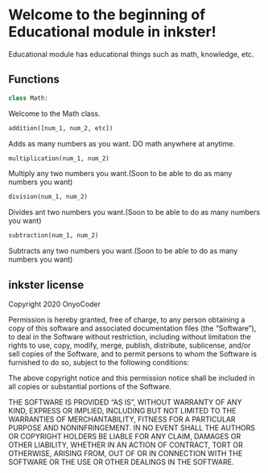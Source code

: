 # Welcome to the beginning of Educational module in inkster!

Educational module has educational things such as math, knowledge, etc.

## Functions

```python
class Math:
```

Welcome to the Math class.

```python
addition([num_1, num_2, etc])
```

Adds as many numbers as you want. DO math anywhere at anytime.

```python
multiplication(num_1, num_2)
```

Multiply any two numbers you want.(Soon to be able to do as many numbers you want)

```python
division(num_1, num_2)
```

Divides ant two numbers you want.(Soon to be able to do as many numbers you want)

```python
subtraction(num_1, num_2)
```

Subtracts any two numbers you want.(Soon to be able to do as many numbers you want)

## inkster license

Copyright 2020 OnyoCoder

Permission is hereby granted, free of charge, to any person obtaining a copy of this software and associated documentation files (the “Software”), to deal in the Software without restriction, including without limitation the rights to use, copy, modify, merge, publish, distribute, sublicense, and/or sell copies of the Software, and to permit persons to whom the Software is furnished to do so, subject to the following conditions:

The above copyright notice and this permission notice shall be included in all copies or substantial portions of the Software.

THE SOFTWARE IS PROVIDED “AS IS”, WITHOUT WARRANTY OF ANY KIND, EXPRESS OR IMPLIED, INCLUDING BUT NOT LIMITED TO THE WARRANTIES OF MERCHANTABILITY, FITNESS FOR A PARTICULAR PURPOSE AND NONINFRINGEMENT. IN NO EVENT SHALL THE AUTHORS OR COPYRIGHT HOLDERS BE LIABLE FOR ANY CLAIM, DAMAGES OR OTHER LIABILITY, WHETHER IN AN ACTION OF CONTRACT, TORT OR OTHERWISE, ARISING FROM, OUT OF OR IN CONNECTION WITH THE SOFTWARE OR THE USE OR OTHER DEALINGS IN THE SOFTWARE.

